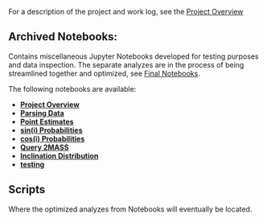 For a description of the project and work log, see the [Project Overview](http://htmlpreview.github.com/?https://github.com/kaimibk/NAC/blob/master/Project%2BOverview.html)

## Archived Notebooks:
Contains miscellaneous Jupyter Notebooks developed for testing purposes and data inspection. 
The separate analyzes are in the process of being streamlined together and optimized, see [Final Notebooks](Final_notebooks/).

The following notebooks are available:

- **[Project Overview](Notebooks/Project+Overview.ipynb)**
- **[Parsing Data](Notebooks/Parsing%20Data.ipynb)**
- **[Point Estimates](Notebooks/Point_estimates.ipynb)**
- **[sin(i) Probabilities](Notebooks/sini_probabilities.ipynb)**
- **[cos(i) Probabilities](Notebooks/cosi_probabilities.ipynb)**
- **[Query 2MASS](Notebooks/Query%202MASS.ipynb)**
- **[Inclination Distribution](Notebooks/Inclination_distribution.ipynb)**
- **[testing](Notebooks/testing.ipynb)**

## Scripts
Where the optimized analyzes from Notebooks will eventually be located.